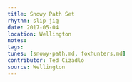 ```yaml
---
title: Snowy Path Set
rhythm: slip jig
date: 2017-05-04
location: Wellington
notes:
tags: 
tunes: [snowy-path.md, foxhunters.md]
contributor: Ted Cizadlo
source: Wellington
---
```


